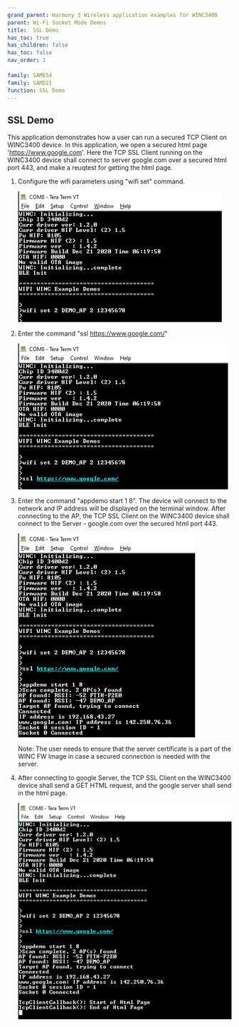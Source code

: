```yaml
---
grand_parent: Harmony 3 Wireless application examples for WINC3400
parent: Wi-Fi Socket Mode Demos
title:  SSL Demo
has_toc: true
has_children: false
has_toc: false
nav_order: 1

family: SAME54
family: SAMD21
function: SSL Demo
---	
```


## SSL Demo<a name="ssldemo"></a>
This application demonstrates how a user can run a secured TCP Client on WINC3400 device. In this application, we open a secured html page 'https://www.google.com'. Here the TCP SSL Client running on the WINC3400 device shall connect to server google.com over a secured html port 443, and make a reuqtest for getting the html page. 

1. Configure the wifi parameters using "wifi set" command.

	![](images/ssl_wifi_config.png)

2. Enter the command "ssl https://www.google.com/"

	![](images/ssl_url.png)

3. Enter the command "appdemo start 1 8". The device will connect to the network and IP address will be displayed on the terminal window. After connecting to the AP, the TCP SSL Client on the WINC3400 device shall connect to the Server - google.com over the secured html port 443. 

	![](images/ssl_connected.png)

	Note: The user needs to ensure that the server certificate is a part of the WINC FW Image in case a secured connection is needed with the server.

4. After connecting to google Server, the TCP SSL Client on the WINC3400 device shall send a GET HTML request, and the google server shall send in the html page.

	![](images/ssl_response.png)

